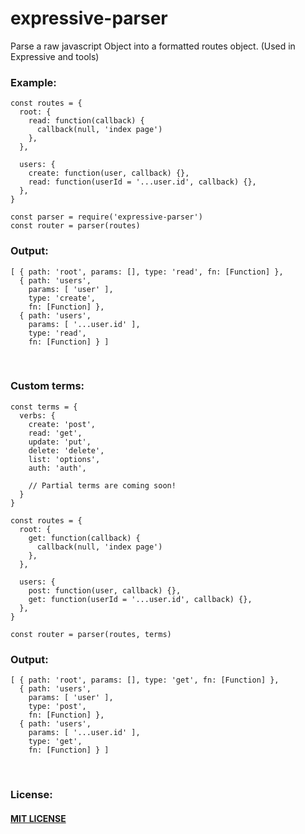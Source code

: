 # expressive-parser
Parse a raw javascript Object into a formatted routes object. (Used in Expressive and tools)

### Example: ###
      
    const routes = {
      root: {
        read: function(callback) {
          callback(null, 'index page')
        },
      },
    
      users: {
        create: function(user, callback) {},
        read: function(userId = '...user.id', callback) {},
      },
    }

    const parser = require('expressive-parser')
    const router = parser(routes)

### Output: ###
    [ { path: 'root', params: [], type: 'read', fn: [Function] },
      { path: 'users',
        params: [ 'user' ],
        type: 'create',
        fn: [Function] },
      { path: 'users',
        params: [ '...user.id' ],
        type: 'read',
        fn: [Function] } ]
    
<br>

### Custom terms: ###

    const terms = {
      verbs: {
        create: 'post',
        read: 'get',
        update: 'put',
        delete: 'delete',
        list: 'options',
        auth: 'auth',
        
        // Partial terms are coming soon!
      }
    }

    const routes = {
      root: {
        get: function(callback) {
          callback(null, 'index page')
        },
      },
    
      users: {
        post: function(user, callback) {},
        get: function(userId = '...user.id', callback) {},
      },
    }

    const router = parser(routes, terms)

### Output: ###

    [ { path: 'root', params: [], type: 'get', fn: [Function] },
      { path: 'users',
        params: [ 'user' ],
        type: 'post',
        fn: [Function] },
      { path: 'users',
        params: [ '...user.id' ],
        type: 'get',
        fn: [Function] } ]
        
<br>

### License: ###
#### [MIT LICENSE](https://github.com/bugs181/expressive-parser/blob/master/LICENSE) ####
